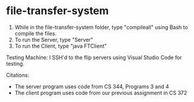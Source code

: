 # file-transfer-system
1. While in the file-transfer-system folder, type "compileall" using Bash to compile the files.
2. To run the Server, type "Server"
3. To run the Client, type "java FTClient"

Testing Machine: I SSH'd to the flip servers using Visual Studio Code for testing.

Citations: 
* The server program uses code from CS 344, Programs 3 and 4
* The client program uses code from our previous assignment in CS 372
